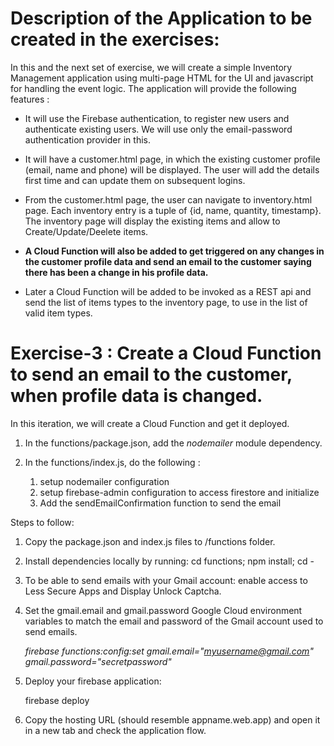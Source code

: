 
# Description of the Application to be created in the exercises:

In this and the next set of exercise, we will create a simple Inventory Management application using multi-page HTML for the UI and javascript for handling the event logic. The application will provide the following features :

* It will use the Firebase authentication, to register new users and authenticate existing users. We will use only the email-password authentication provider in this.

* It will have a customer.html page, in which the existing customer profile (email, name and phone) will be displayed. The user will add the details first time and can update them on subsequent logins.

* From the customer.html page, the user can navigate to inventory.html page. Each inventory entry is a tuple of {id, name, quantity, timestamp}. The inventory page will display the existing items and allow to Create/Update/Deelete items.

* **A Cloud Function will also be added to get triggered on any changes in the customer profile data and send an email to the customer saying there has been a change in his profile data.**

* Later a Cloud Function will be added to be invoked as a REST api and send the list of items types to the inventory page, to use in the list of valid item types.

# Exercise-3 : Create a Cloud Function to send an email to the customer, when profile data is changed.

In this iteration, we will create a Cloud Function and get it deployed.

1. In the functions/package.json, add the *nodemailer* module dependency.

1. In the functions/index.js, do the following :
   1. setup nodemailer configuration 
   1. setup firebase-admin configuration to access firestore and initialize
   1. Add the sendEmailConfirmation function to send the email

Steps to follow:
1. Copy the package.json and index.js files to <your-firebase-root>/functions folder. 
	
1. Install dependencies locally by running: cd functions; npm install; cd -

1. To be able to send emails with your Gmail account: enable access to Less Secure Apps and Display Unlock Captcha.

1. Set the gmail.email and gmail.password Google Cloud environment variables to match the email and password of the Gmail account used to send emails.

   *firebase functions:config:set gmail.email="myusername@gmail.com" gmail.password="secretpassword"*

1. Deploy your firebase application:

	firebase deploy

1. Copy the hosting URL (should resemble appname.web.app) and open it in a new tab and check the application flow.
